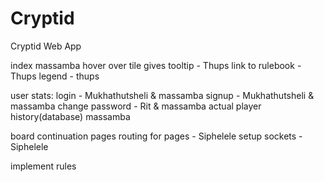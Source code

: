 # Cryptid
Cryptid Web App

index massamba
hover over tile  gives tooltip - Thups
link to rulebook - Thups
legend - thups

user stats:
	login - Mukhathutsheli & massamba
	signup - Mukhathutsheli & massamba
	change password - Rit & massamba
	actual player history(database) massamba

board continuation
pages
routing for pages - Siphelele 
setup sockets - Siphelele

implement rules
